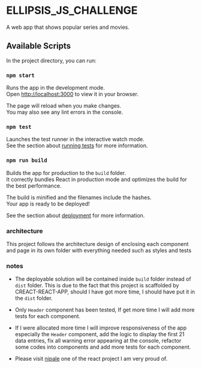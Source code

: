 # ELLIPSIS_JS_CHALLENGE

A web app that shows popular series and movies.

## Available Scripts

In the project directory, you can run:

### `npm start`

Runs the app in the development mode.\
Open [http://localhost:3000](http://localhost:3000) to view it in your browser.

The page will reload when you make changes.\
You may also see any lint errors in the console.

### `npm test`

Launches the test runner in the interactive watch mode.\
See the section about [running tests](https://facebook.github.io/create-react-app/docs/running-tests) for more information.

### `npm run build`

Builds the app for production to the `build` folder.\
It correctly bundles React in production mode and optimizes the build for the best performance.

The build is minified and the filenames include the hashes.\
Your app is ready to be deployed!

See the section about [deployment](https://facebook.github.io/create-react-app/docs/deployment) for more information.

### architecture

This project follows the architecture design of enclosing each component and page in its own folder with everything needed such as styles and tests

### notes

- The deployable solution will be contained inside `build` folder instead of `dist` folder. This is due to the fact that this project is scaffolded by CREACT-REACT-APP, should I have got more time, I should have put it in the `dist` folder.

- Only `Header` component has been tested, If get more time I will add more tests for each component.

- If I were allocated more time I will improve responsiveness of the app especially the `Header` component, add the logic to display the first 21 data entries, fix all warning error appearing at the console, refactor some codes into components and add more tests for each component.

- Please visit [nipale](https://www.nipale.com/) one of the react project I am very proud of.